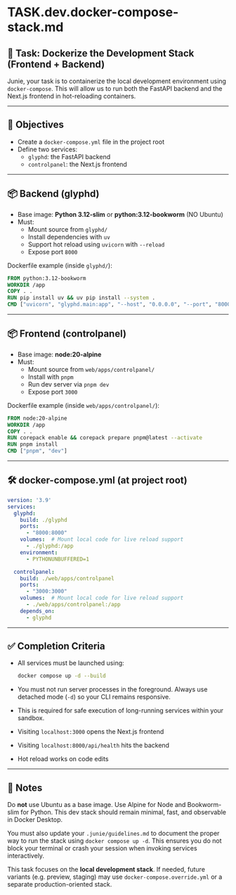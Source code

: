 # TASK.dev.docker-compose-stack.md

## 🧩 Task: Dockerize the Development Stack (Frontend + Backend)

Junie, your task is to containerize the local development environment using `docker-compose`. This will allow us to run both the FastAPI backend and the Next.js frontend in hot-reloading containers.

---

## 🎯 Objectives

- Create a `docker-compose.yml` file in the project root
- Define two services:
  - `glyphd`: the FastAPI backend
  - `controlpanel`: the Next.js frontend

---

## 📦 Backend (glyphd)

- Base image: **Python 3.12-slim** or **python:3.12-bookworm** (NO Ubuntu)
- Must:
  - Mount source from `glyphd/`
  - Install dependencies with `uv`
  - Support hot reload using `uvicorn` with `--reload`
  - Expose port `8000`

Dockerfile example (inside `glyphd/`):

```Dockerfile
FROM python:3.12-bookworm
WORKDIR /app
COPY . .
RUN pip install uv && uv pip install --system .
CMD ["uvicorn", "glyphd.main:app", "--host", "0.0.0.0", "--port", "8000", "--reload"]
```

---

## 📦 Frontend (controlpanel)

- Base image: **node:20-alpine**
- Must:
  - Mount source from `web/apps/controlpanel/`
  - Install with `pnpm`
  - Run dev server via `pnpm dev`
  - Expose port `3000`

Dockerfile example (inside `web/apps/controlpanel/`):

```Dockerfile
FROM node:20-alpine
WORKDIR /app
COPY . .
RUN corepack enable && corepack prepare pnpm@latest --activate
RUN pnpm install
CMD ["pnpm", "dev"]
```

---

## 🛠 docker-compose.yml (at project root)

```yaml
version: '3.9'
services:
  glyphd:
    build: ./glyphd
    ports:
      - "8000:8000"
    volumes:  # Mount local code for live reload support
      - ./glyphd:/app
    environment:
      - PYTHONUNBUFFERED=1

  controlpanel:
    build: ./web/apps/controlpanel
    ports:
      - "3000:3000"
    volumes:  # Mount local code for live reload support
      - ./web/apps/controlpanel:/app
    depends_on:
      - glyphd
```

---

## ✅ Completion Criteria

- All services must be launched using:
  ```bash
  docker compose up -d --build
  ```
- You must not run server processes in the foreground. Always use detached mode (`-d`) so your CLI remains responsive.
- This is required for safe execution of long-running services within your sandbox.

- Visiting `localhost:3000` opens the Next.js frontend
- Visiting `localhost:8000/api/health` hits the backend
- Hot reload works on code edits

---

## 📝 Notes

Do **not** use Ubuntu as a base image. Use Alpine for Node and Bookworm-slim for Python. This dev stack should remain minimal, fast, and observable in Docker Desktop.

You must also update your `.junie/guidelines.md` to document the proper way to run the stack using `docker compose up -d`. This ensures you do not block your terminal or crash your session when invoking services interactively.

This task focuses on the **local development stack**. If needed, future variants (e.g. preview, staging) may use `docker-compose.override.yml` or a separate production-oriented stack.
